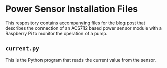 # Power Sensor Installation Files

This respository contains accompanying files for the blog post that describes the connection of an ACS712 based power sensor module with a Raspberry Pi to monitor the operation of a pump.

## `current.py`

This is the Python program that reads the current value from the sensor.
